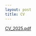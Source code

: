 ```yaml
---
layout: post
title: CV
---
```


[CV_2025.pdf](https://github.com/user-attachments/files/21189302/CV_2025.pdf)
